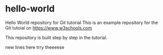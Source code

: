 # hello-world
Hello World repository for Git tutorial
This is an example repository for the Git tutoial on https://www.w3schools.com

This repository is built step by step in the tutorial.

new lines     here
trry theeeese
